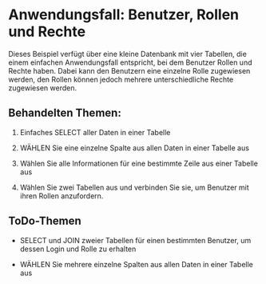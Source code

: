 # Anwendungsfall: Benutzer, Rollen und Rechte

Dieses Beispiel verfügt über eine kleine Datenbank mit vier Tabellen, die einem einfachen Anwendungsfall entspricht, bei dem Benutzer Rollen und Rechte haben. Dabei kann den Benutzern eine einzelne Rolle zugewiesen werden, den Rollen können jedoch mehrere unterschiedliche Rechte zugewiesen werden.

## Behandelten Themen:

1. Einfaches SELECT aller Daten in einer Tabelle

2. WÄHLEN Sie eine einzelne Spalte aus allen Daten in einer Tabelle aus

3. Wählen Sie alle Informationen für eine bestimmte Zeile aus einer Tabelle aus

4. Wählen Sie zwei Tabellen aus und verbinden Sie sie, um Benutzer mit ihren Rollen anzufordern.

## ToDo-Themen

- SELECT und JOIN zweier Tabellen für einen bestimmten Benutzer, um dessen Login und Rolle zu erhalten

- WÄHLEN Sie mehrere einzelne Spalten aus allen Daten in einer Tabelle aus
